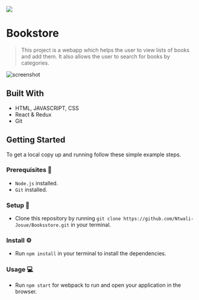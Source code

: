![](https://img.shields.io/badge/Microverse-blueviolet)

# Bookstore

> This project is a webapp which helps the user to view lists of books and add them. It also allows the user to search for books by categories.

![screenshot](https://user-images.githubusercontent.com/58233753/145073843-8d35703c-1cd4-41f9-a022-63e0c883c869.png)


## Built With 

- HTML, JAVASCRIPT, CSS
- React & Redux
- Git

<!-- ## Live Demo  -->

<!-- [Live Demo Link](https://ntwali-josue.github.io/todo-app) -->

## Getting Started 
<!-- **To get started with the project, you can use the [Live Demo Link]https://ntwali-josue.github.io/todo-app/) to access the website and interact with the features.** -->

To get a local copy up and running follow these simple example steps.

### Prerequisites 📌
- `Node.js` installed.
- `Git` installed.

### Setup 🔂 
- Clone this repository by running `git clone https://github.com/Ntwali-Josue/Booksstore.git` in your terminal.

### Install ⚙️
- Run `npm install` in your terminal to install the dependencies.

### Usage 💻
- Run `npm start` for webpack to run and open your application in the browser.
